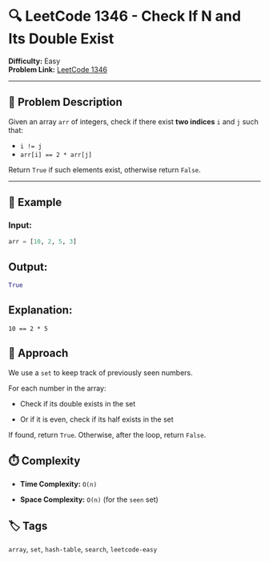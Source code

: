 # 🔍 LeetCode 1346 - Check If N and Its Double Exist

**Difficulty:** Easy  
**Problem Link:** [LeetCode 1346](https://leetcode.com/problems/check-if-n-and-its-double-exist)

---

## 📘 Problem Description

Given an array `arr` of integers, check if there exist **two indices** `i` and `j` such that:

- `i != j`
- `arr[i] == 2 * arr[j]`

Return `True` if such elements exist, otherwise return `False`.

---

## 🧪 Example

### Input:
```python
arr = [10, 2, 5, 3]
```

## Output:
```python
True
```
## Explanation:
`10 == 2 * 5`

## 🚀 Approach

We use a `set` to keep track of previously seen numbers.

For each number in the array:

- Check if its double exists in the set

- Or if it is even, check if its half exists in the set

If found, return `True`. Otherwise, after the loop, return `False`.

## ⏱️ Complexity

- **Time Complexity:** `O(n)`

- **Space Complexity:** `O(n)` (for the `seen` set)

## 🏷️ Tags
`array`, `set`, `hash-table`, `search`, `leetcode-easy`